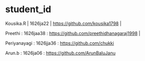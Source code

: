 # student_id


Kousika.R | 1626ja22 | https://github.com/kousika1798   |

Preethi : 1626jaa38 : https://github.com/preethidhanagaraj1998 |
 
Periyanayagi : 1626jja36 : https://github.com/chukki

Arun.b : 1626ja06 : https://github.com/ArunBaluJanu


